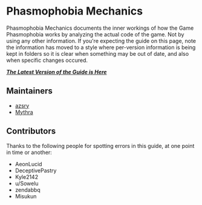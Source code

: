 # Phasmophobia Mechanics

Phasmophobia Mechanics documents the inner workings of how the Game Phasmophobia
works by analyzing the actual code of the game. Not by using any other information.
If you're expecting the guide on this page, note the information has moved to a style
where per-version information is being kept in folders so it is clear when something
may be out of date, and also when specific changes occured.

***[The Latest Version of the Guide is Here](./versions/stale/README.md)***

## Maintainers

- [azsry](https://github.com/azsry)
- [Mythra](https://github.com/Mythra)

## Contributors

Thanks to the following people for spotting errors in this guide, at one point in time or another:

- AeonLucid
- DeceptivePastry
- Kyle2142
- u/Sowelu
- zendabbq
- Misukun